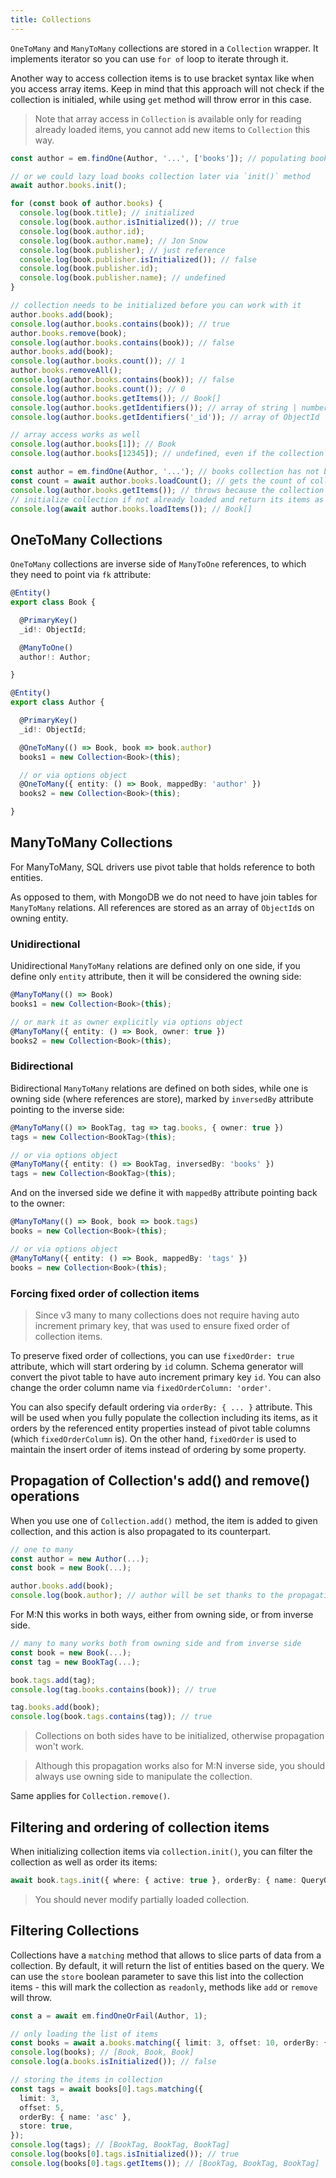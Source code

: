 ```yaml
---
title: Collections
---
```


`OneToMany` and `ManyToMany` collections are stored in a `Collection` wrapper. It implements
iterator so you can use `for of` loop to iterate through it. 

Another way to access collection items is to use bracket syntax like when you access array items.
Keep in mind that this approach will not check if the collection is initialed, while using `get`
method will throw error in this case.

> Note that array access in `Collection` is available only for reading already loaded items, you 
> cannot add new items to `Collection` this way. 

```typescript
const author = em.findOne(Author, '...', ['books']); // populating books collection

// or we could lazy load books collection later via `init()` method
await author.books.init();

for (const book of author.books) {
  console.log(book.title); // initialized
  console.log(book.author.isInitialized()); // true
  console.log(book.author.id);
  console.log(book.author.name); // Jon Snow
  console.log(book.publisher); // just reference
  console.log(book.publisher.isInitialized()); // false
  console.log(book.publisher.id);
  console.log(book.publisher.name); // undefined
}

// collection needs to be initialized before you can work with it
author.books.add(book);
console.log(author.books.contains(book)); // true
author.books.remove(book);
console.log(author.books.contains(book)); // false
author.books.add(book);
console.log(author.books.count()); // 1
author.books.removeAll();
console.log(author.books.contains(book)); // false
console.log(author.books.count()); // 0
console.log(author.books.getItems()); // Book[]
console.log(author.books.getIdentifiers()); // array of string | number
console.log(author.books.getIdentifiers('_id')); // array of ObjectId

// array access works as well
console.log(author.books[1]); // Book
console.log(author.books[12345]); // undefined, even if the collection is not initialized

const author = em.findOne(Author, '...'); // books collection has not been populated
const count = await author.books.loadCount(); // gets the count of collection items from database instead of counting loaded items
console.log(author.books.getItems()); // throws because the collection has not been initialized
// initialize collection if not already loaded and return its items as array
console.log(await author.books.loadItems()); // Book[]
```

## OneToMany Collections

`OneToMany` collections are inverse side of `ManyToOne` references, to which they need to point via `fk` attribute:
 
```typescript
@Entity()
export class Book {

  @PrimaryKey()
  _id!: ObjectId;

  @ManyToOne()
  author!: Author;

}

@Entity()
export class Author {

  @PrimaryKey()
  _id!: ObjectId;

  @OneToMany(() => Book, book => book.author)
  books1 = new Collection<Book>(this);

  // or via options object
  @OneToMany({ entity: () => Book, mappedBy: 'author' })
  books2 = new Collection<Book>(this);

}
```

## ManyToMany Collections

For ManyToMany, SQL drivers use pivot table that holds reference to both entities. 

As opposed to them, with MongoDB we do not need to have join tables for `ManyToMany` 
relations. All references are stored as an array of `ObjectId`s on owning entity. 

### Unidirectional

Unidirectional `ManyToMany` relations are defined only on one side, if you define only `entity`
attribute, then it will be considered the owning side:

```typescript
@ManyToMany(() => Book)
books1 = new Collection<Book>(this);

// or mark it as owner explicitly via options object
@ManyToMany({ entity: () => Book, owner: true })
books2 = new Collection<Book>(this);
```

### Bidirectional

Bidirectional `ManyToMany` relations are defined on both sides, while one is owning side (where references are store), 
marked by `inversedBy` attribute pointing to the inverse side:

```typescript
@ManyToMany(() => BookTag, tag => tag.books, { owner: true })
tags = new Collection<BookTag>(this);

// or via options object
@ManyToMany({ entity: () => BookTag, inversedBy: 'books' })
tags = new Collection<BookTag>(this);
```

And on the inversed side we define it with `mappedBy` attribute pointing back to the owner:

```typescript
@ManyToMany(() => Book, book => book.tags)
books = new Collection<Book>(this);

// or via options object
@ManyToMany({ entity: () => Book, mappedBy: 'tags' })
books = new Collection<Book>(this);
```

### Forcing fixed order of collection items

> Since v3 many to many collections does not require having auto increment primary key, that 
> was used to ensure fixed order of collection items.

To preserve fixed order of collections, you can use `fixedOrder: true` attribute, which will 
start ordering by `id` column. Schema generator will convert the pivot table to have auto increment
primary key `id`. You can also change the order column name via `fixedOrderColumn: 'order'`. 

You can also specify default ordering via `orderBy: { ... }` attribute. This will be used when
you fully populate the collection including its items, as it orders by the referenced entity 
properties instead of pivot table columns (which `fixedOrderColumn` is). On the other hand, 
`fixedOrder` is used to maintain the insert order of items instead of ordering by some property. 

## Propagation of Collection's add() and remove() operations

When you use one of `Collection.add()` method, the item is added to given collection, 
and this action is also propagated to its counterpart. 

```typescript
// one to many
const author = new Author(...);
const book = new Book(...);

author.books.add(book);
console.log(book.author); // author will be set thanks to the propagation
```

For M:N this works in both ways, either from owning side, or from inverse side. 

```typescript
// many to many works both from owning side and from inverse side
const book = new Book(...);
const tag = new BookTag(...);

book.tags.add(tag);
console.log(tag.books.contains(book)); // true

tag.books.add(book);
console.log(book.tags.contains(tag)); // true
``` 

> Collections on both sides have to be initialized, otherwise propagation won't work.

> Although this propagation works also for M:N inverse side, you should always use owning
> side to manipulate the collection.

Same applies for `Collection.remove()`.

## Filtering and ordering of collection items

When initializing collection items via `collection.init()`, you can filter the collection
as well as order its items:

```typescript
await book.tags.init({ where: { active: true }, orderBy: { name: QueryOrder.DESC } });
```

> You should never modify partially loaded collection.

## Filtering Collections

Collections have a `matching` method that allows to slice parts of data from a collection.
By default, it will return the list of entities based on the query. We can use the `store`
boolean parameter to save this list into the collection items - this will mark the 
collection as `readonly`, methods like `add` or `remove` will throw. 

```ts
const a = await em.findOneOrFail(Author, 1);

// only loading the list of items
const books = await a.books.matching({ limit: 3, offset: 10, orderBy: { title: 'asc' } });
console.log(books); // [Book, Book, Book]
console.log(a.books.isInitialized()); // false

// storing the items in collection
const tags = await books[0].tags.matching({
  limit: 3,
  offset: 5,
  orderBy: { name: 'asc' },
  store: true,
});
console.log(tags); // [BookTag, BookTag, BookTag]
console.log(books[0].tags.isInitialized()); // true
console.log(books[0].tags.getItems()); // [BookTag, BookTag, BookTag]
```
